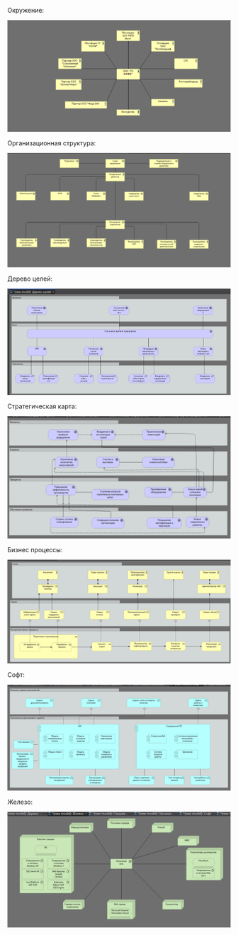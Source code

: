 Окружение:

![](images/image-3.png)

Организационная структура:

![](images/Pasted%20image%2020241224131728.png)

Дерево целей:

![](images/image-2.png)


Стратегическая карта:

![](images/image-4.png)

Бизнес процессы:

![](images/image-1.png)


Софт:

![](images/image-5.png)


Железо:

![](images/Pasted%20image%2020241224132138.png)